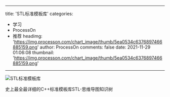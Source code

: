
---
title: 'STL标准模板库'
categories: 
 - 学习
 - ProcessOn
 - 推荐
headimg: 'https://img.processon.com/chart_image/thumb/5ea0534c6376897466885159.png'
author: ProcessOn
comments: false
date: 2021-11-29 01:06:08
thumbnail: 'https://img.processon.com/chart_image/thumb/5ea0534c6376897466885159.png'
---

<div>   
<img class="thumb" alt="STL标准模板库" src="https://img.processon.com/chart_image/thumb/5ea0534c6376897466885159.png" referrerpolicy="no-referrer">
<p>史上最全最详细的C++标准模板库STL-思维导图知识树</p>  
</div>
            